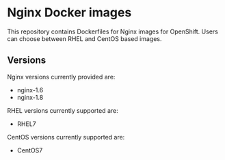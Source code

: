 Nginx Docker images
===================

This repository contains Dockerfiles for Nginx images for OpenShift.
Users can choose between RHEL and CentOS based images.


Versions
---------------
Nginx versions currently provided are:
* nginx-1.6
* nginx-1.8

RHEL versions currently supported are:
* RHEL7

CentOS versions currently supported are:
* CentOS7
